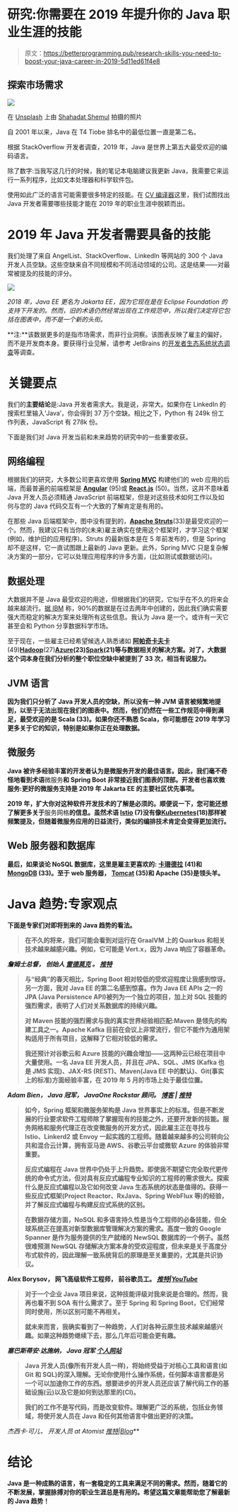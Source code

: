# 研究:你需要在 2019 年提升你的 Java 职业生涯的技能

> 原文：<https://betterprogramming.pub/research-skills-you-need-to-boost-your-java-career-in-2019-5d11ed61f4e8>

## 探索市场需求

![](img/abb8dbc64160472a266f9157fcbebf64.png)

在 [Unsplash](https://unsplash.com/photos/O2MdroNurVw) 上由 [Shahadat Shemul](https://unsplash.com/@shemul) 拍摄的照片

自 2001 年以来，Java 在 T4 Tiobe 排名中的最低位置一直是第二名。

根据 StackOverflow 开发者调查，2019 年，Java 是世界上第五大最受欢迎的编码语言。

除了数字:当我写这几行的时候，我的笔记本电脑建议我更新 Java，我需要它来运行一系列程序，比如文本处理器和科学软件包。

使用如此广泛的语言可能需要很多特定的技能。在 [CV 编译器](https://cvcompiler.com/blog/research-skills-you-need-to-boost-your-java-career-in-2019/?utm=dbd3a059e1bb0b5a)这里，我们试图找出 Java 开发者需要哪些技能才能在 2019 年的职业生涯中脱颖而出。

# 2019 年 Java 开发者需要具备的技能

我们处理了来自 AngelList、StackOverflow、LinkedIn 等网站的 300 个 Java 开发人员空缺。这些空缺来自不同规模和不同活动领域的公司。这是结果——对最常被提及的技能的评分。

![](img/0e7fe2c1b4f5187645b118234cbf7ac6.png)

*2018 年，Java EE 更名为 Jakarta EE，因为它现在是在 Eclipse Foundation 的支持下开发的。然而，旧的术语仍然经常出现在工作规范中，所以我们决定将它包括在图表中，而不是一个新的头衔。*

**注:**该数据更多的是指市场需求，而非行业洞察。该图表反映了雇主的偏好，而不是开发商本身。要获得行业见解，请参考 JetBrains 的[开发者生态系统状态调查](https://www.jetbrains.com/research/devecosystem-2018/java/)等调查。

# 关键要点

我们的**主要结论**是:Java 开发者需求大。我是说，非常大。如果你在 LinkedIn 的搜索栏里输入‘Java’，你会得到 37 万个空缺。相比之下，Python 有 249k 份工作列表，JavaScript 有 278k 份。

下面是我们对 Java 开发当前和未来趋势的研究中的一些重要收获。

## 网络编程

根据我们的研究，大多数公司更喜欢使用 [**Spring MVC**](https://docs.spring.io/spring/docs/current/spring-framework-reference/web.html) 构建他们的 web 应用的后端，而最普遍的前端框架是 [**Angular**](https://angular.io/) (95)或 [**React.js**](https://reactjs.org/) (50)。当然，这并不意味着 Java 开发人员必须精通 JavaScript 前端框架，但是对这些技术如何工作以及如何与您的 Java 代码交互有一个大致的了解肯定是有用的。

在那些 Java 后端框架中，图中没有提到的，[**Apache Struts**](https://struts.apache.org/)(33)是最受欢迎的一个。然而，我建议只有当你的(未来)雇主确实在使用这个框架时，才学习这个框架(例如，维护旧的应用程序)。Struts 的最新版本是在 5 年前发布的，但是 Spring 却不是这样，它一直试图跟上最新的 Java 更新。此外，Spring MVC 只是复杂解决方案的一部分，它可以处理应用程序的许多方面，(比如测试或数据访问)。

## 数据处理

大数据并不是 Java 最受欢迎的用途，但根据我们的研究，它似乎在不久的将来会越来越流行。[据 IBM](https://www.ibm.com/blogs/insights-on-business/consumer-products/2-5-quintillion-bytes-of-data-created-every-day-how-does-cpg-retail-manage-it/) 称，90%的数据是在过去两年中创建的，因此我们确实需要强大而稳定的解决方案来处理所有这些信息。我认为 Java 是一个。或许有一天它甚至会和 Python 分享数据科学市场。

至于现在，一些雇主已经希望候选人熟悉诸如 [**阿帕奇卡夫卡**](https://kafka.apache.org/)(49)[**Hadoop**](https://hadoop.apache.org/)(27)[**Azure**](https://azure.microsoft.com/en-us/)**(23)[**Spark**](https://spark.apache.org/)(21)等与数据相关的解决方案。对了，**大数据**这个词本身在我们分析的整个职位空缺中被提到了 33 次，相当有说服力。**

## **JVM 语言**

**因为我们只分析了 Java 开发人员的空缺，所以没有一种 JVM 语言被频繁地提到，以至于无法出现在我们的图表中。然而，他们仍然在一些工作规范中得到满足，最受欢迎的是 **Scala** (33)。如果你还不熟悉 Scala，你可能想在 2019 年学习更多关于它的知识，特别是如果你正在处理数据。**

## **微服务**

**Java 被许多经验丰富的开发者认为是微服务开发的最佳语言。因此，我们毫不奇怪地看到术语**微服务**和 **Spring Boot** 非常接近我们图表的顶部。开发者也喜欢微服务:更好的微服务支持是 2019 年 Jakarta EE 的主要社区优先事项。**

**2019 年，扩大你对这种软件开发技术的了解是必须的。顺便说一下，您可能还想了解更多关于**服务网格**的信息。虽然术语 [**Istio**](https://istio.io/) (7)没有像[**Kubernetes**](https://kubernetes.io/)(18)那样被频繁提及，但随着微服务应用的日益流行，类似的编排技术肯定会变得更加流行。**

## **Web 服务器和数据库**

**最后，如果谈论 NoSQL 数据库，这里是雇主更喜欢的: [**卡珊德拉**](http://cassandra.apache.org/) (41)和 [**MongoDB**](https://www.mongodb.com/) (33)。至于 web 服务器， [**Tomcat**](http://tomcat.apache.org/) (35)和 **Apache** (35)是领头羊。**

# **Java 趋势:专家观点**

**下面是专家们对即将到来的 Java 趋势的看法。**

> **在不久的将来，我们可能会看到对运行在 GraalVM 上的 Quarkus 和相关技术越来越感兴趣。例如，它可能是 Vert.x，因为 Java 响应了容器革命。**

***詹姆士总督，
创始人* [*雷德莫克*](https://redmonk.com/) *。* [*推特*](https://twitter.com/monkchips)**

> **与“经典”的春天相比，Spring Boot 相对较低的受欢迎程度让我感到惊讶。另一方面，我对 Java EE 的第二名感到惊喜。作为 Java EE APIs 之一的 JPA (Java Persistence API)被列为一个独立的项目，加上对 SQL 技能的强烈需求，表明了人们对关系数据库的持续兴趣。**
> 
> **对 Maven 技能的强烈需求与我的真实世界经验相匹配:Maven 是领先的构建工具之一。Apache Kafka 目前在会议上非常流行，但它不能作为通用架构适用于所有项目，这解释了它相对较低的需求。**
> 
> **我还预计对谷歌云和 Azure 技能的兴趣会增加——这两种云已经在项目中大量使用。一名 Java EE 开发人员，并且在 JPA、SQL、JMS (Kafka 也是 JMS 实现)、JAX-RS (REST)、Maven(Java EE 中的默认)、Git(事实上的标准)方面经验丰富，在 2019 年 5 月的市场上处于最佳位置。**

***Adam Bien，
Java 冠军，*
*JavaOne Rockstar 顾问。* [*博客*](http://adambien.blog/) *|* [*推特*](https://twitter.com/AdamBien)**

> **如今，Spring 框架和微服务架构是 Java 世界事实上的标准。但是不断发展的行业要求软件工程师除了掌握现有的技能之外，还要开发新的技能。服务网格和服务代理正在改变微服务的开发方式，因此雇主正在寻找与 Istio、Linkerd2 或 Envoy 一起实践的工程师。随着越来越多的公司转向公共和混合云计算，拥有亚马逊 AWS、谷歌云平台或微软 Azure 的体验非常重要。**
> 
> **反应式编程在 Java 世界中仍处于上升趋势。即使我不期望它完全取代更传统的命令式方法，但对具有反应式编程专业知识的工程师的需求很大。探索什么是反应式编程以及它如何改变 Java 生态系统的状态是值得的。获得一些反应式框架(Project Reactor、RxJava、Spring WebFlux 等)的经验，并了解反应式编程与构建反应式系统的区别。**
> 
> **在数据存储方面，NoSQL 和多语言持久性是当今工程师的必备技能，但全球系统正在提高对新型数据库管理解决方案的需求。高度一致的 Google Spanner 是作为服务提供的生产就绪的 NewSQL 数据库的一个例子。虽然很难预测 NewSQL 存储解决方案本身的受欢迎程度，但未来是关于高度分布式软件的，因此理解一致系统背后的原理是至关重要的，尤其是共识协议。**

**Alex Borysov，
网飞高级软件工程师，
前谷歌员工。
[*推特*](https://twitter.com/aiborisov)*|*[*YouTube*](https://www.youtube.com/playlist?list=PLi7MQHgzNDNcOZwIsMSQw5wIqAYYq7uaX)**

> **对于一个企业 Java 项目来说，这种技能评级对我来说是合理的。然而，我再也看不到 SOA 有什么需求了。至于 Spring 和 Spring Boot，它们经常同时使用，所以区别可能不再相关。**
> 
> **就未来而言，我确实看到了一种趋势，人们对各种云原生技术越来越感兴趣。如果这种趋势继续下去，那么几年后可能会更有趣。**

***塞巴斯蒂安·达施纳，
Java 冠军* [*个人网站*](https://www.sebastian-daschner.com/)**

> **Java 开发人员(像所有开发人员一样)，将始终受益于对核心工具和语言(如 Git 和 SQL)的深入理解。无论你使用什么操作系统，任何脚本语言都是另一个可以加速你工作的东西。想要进步的开发人员还应该了解代码工作的基础设施(云)以及它是如何到达那里的(CI)。**
> 
> **我们的工作不是写代码，而是改变软件。理解更广泛的系统，包括业务领域，将使开发人员在 Java 和任何其他语言中做出更好的决策。**

***杰西卡·可儿，
开发人员 at Atomist* [*推特*](https://twitter.com/jessitron)*|*[*Blo*](https://blog.jessitron.com/)*g***

# **结论**

**Java 是一种成熟的语言，有一套稳定的工具来满足不同的需求。然而，随着它的不断发展，掌握脉搏对你的职业生涯总是有用的。希望这篇文章能帮助您了解最新的 Java 趋势！**